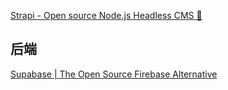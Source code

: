 
[Strapi - Open source Node.js Headless CMS 🚀](https://strapi.io/)


## 后端

[Supabase | The Open Source Firebase Alternative](https://supabase.com/)